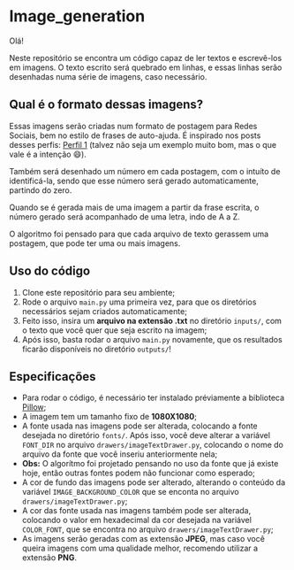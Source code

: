 # Image_generation

Olá!

Neste repositório se encontra um código capaz de ler textos e escrevê-los em imagens.
O texto escrito será quebrado em linhas, e essas linhas serão desenhadas numa série de imagens, caso necessário.

## Qual é o formato dessas imagens?
Essas imagens serão criadas num formato de postagem para Redes Sociais, bem no estilo de frases de auto-ajuda. É inspirado nos posts desses perfis:  [Perfil 1](https://www.instagram.com/segredosdauniversidade2.0/) (talvez não seja um exemplo muito bom, mas o que vale é a intenção 😄).

Também será desenhado um número em cada postagem, com o intuíto de identificá-la, sendo que esse número será gerado automaticamente, partindo do zero.

Quando se é gerada mais de uma imagem a partir da frase escrita, o número gerado será acompanhado de uma letra, indo de A a Z.

O algoritmo foi pensado para que cada arquivo de texto gerassem uma postagem, que pode ter uma ou mais imagens.

## Uso do código

 1. Clone este repositório para seu ambiente;
 2. Rode o arquivo `main.py` uma primeira vez, para que os diretórios necessários sejam criados automaticamente;
 3. Feito isso, insira um  **arquivo na extensão .txt** no diretório `inputs/`, com o texto que você quer que seja escrito na imagem;
 4. Após isso, basta rodar o arquivo `main.py` novamente, que os resultados ficarão disponíveis no diretório `outputs/`!

## Especificações
 - Para rodar o código, é necessário ter instalado préviamente a biblioteca [Pillow](https://pillow.readthedocs.io/en/latest/installation.html);
 - A imagem tem um tamanho fixo de **1080X1080**;
 - A fonte usada nas imagens pode ser alterada, colocando a fonte desejada no diretório `fonts/`. Após isso, você deve alterar a variável `FONT_DIR` no arquivo `drawers/imageTextDrawer.py`, colocando o nome do arquivo da fonte que você inseriu anteriormente nela;
 - **Obs:** O algorítmo foi projetado pensando no uso da fonte que já existe hoje, então outras fontes podem não funcionar como esperado;
 - A cor de fundo das imagens pode ser alterado, alterando o conteúdo da variável `IMAGE_BACKGROUND_COLOR` que se enconta no arquivo `drawers/imageTextDrawer.py`;
 - A cor das fonte usada nas imagens também pode ser alterada, colocando o valor em hexadecimal da cor desejada na variável `COLOR_FONT`, que se encontra no arquivo `drawers/imageTextDrawer.py`;
 - As imagens serão geradas com as extensão **JPEG**, mas caso você queira imagens com uma qualidade melhor, recomendo utilizar a extensão **PNG**.
##